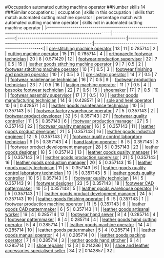 #Occupation automated cutting machine operator
##Number skills 14
###Similar occupations:
| occupation                                                                                                    |   skills in this occupation |   skills that match automated cutting machine operator |   percentage match with automated cutting machine operator |   skills not in automated cutting machine operator |
|:--------------------------------------------------------------------------------------------------------------|----------------------------:|-------------------------------------------------------:|-----------------------------------------------------------:|---------------------------------------------------:|
| [pre-stitching machine operator](pre-stitching_machine_operator.md)                                           |                          13 |                                                     11 |                                                   0.785714 |                                                  2 |
| [cutting machine operator](cutting_machine_operator.md)                                                       |                          15 |                                                     11 |                                                   0.785714 |                                                  4 |
| [orthopaedic footwear technician](orthopaedic_footwear_technician.md)                                         |                          20 |                                                      8 |                                                   0.571429 |                                                 12 |
| [footwear production supervisor](footwear_production_supervisor.md)                                           |                          22 |                                                      7 |                                                   0.5      |                                                 15 |
| [leather goods stitching machine operator](leather_goods_stitching_machine_operator.md)                       |                           9 |                                                      7 |                                                   0.5      |                                                  2 |
| [footwear stitching machine operator](footwear_stitching_machine_operator.md)                                 |                          10 |                                                      7 |                                                   0.5      |                                                  3 |
| [footwear finishing and packing operator](footwear_finishing_and_packing_operator.md)                         |                          10 |                                                      7 |                                                   0.5      |                                                  3 |
| [pre-lasting operator](pre-lasting_operator.md)                                                               |                          14 |                                                      7 |                                                   0.5      |                                                  7 |
| [footwear maintenance technician](footwear_maintenance_technician.md)                                         |                          16 |                                                      7 |                                                   0.5      |                                                  9 |
| [footwear production technician](footwear_production_technician.md)                                           |                          23 |                                                      7 |                                                   0.5      |                                                 16 |
| [lasting machine operator](lasting_machine_operator.md)                                                       |                          11 |                                                      7 |                                                   0.5      |                                                  4 |
| [bespoke footwear technician](bespoke_footwear_technician.md)                                                 |                          22 |                                                      7 |                                                   0.5      |                                                 15 |
| [shoemaker](shoemaker.md)                                                                                     |                          17 |                                                      7 |                                                   0.5      |                                                 10 |
| [footwear assembly supervisor](footwear_assembly_supervisor.md)                                               |                          17 |                                                      7 |                                                   0.5      |                                                 10 |
| [leather goods manufacturing technician](leather_goods_manufacturing_technician.md)                           |                          14 |                                                      6 |                                                   0.428571 |                                                  8 |
| [sole and heel operator](sole_and_heel_operator.md)                                                           |                          10 |                                                      6 |                                                   0.428571 |                                                  4 |
| [leather goods maintenance technician](leather_goods_maintenance_technician.md)                               |                          10 |                                                      5 |                                                   0.357143 |                                                  5 |
| [footwear factory warehouse operator](footwear_factory_warehouse_operator.md)                                 |                           7 |                                                      5 |                                                   0.357143 |                                                  2 |
| [footwear product developer](footwear_product_developer.md)                                                   |                          32 |                                                      5 |                                                   0.357143 |                                                 27 |
| [footwear quality controller](footwear_quality_controller.md)                                                 |                          11 |                                                      5 |                                                   0.357143 |                                                  6 |
| [footwear production manager](footwear_production_manager.md)                                                 |                          27 |                                                      5 |                                                   0.357143 |                                                 22 |
| [footwear quality manager](footwear_quality_manager.md)                                                       |                          16 |                                                      5 |                                                   0.357143 |                                                 11 |
| [leather goods product developer](leather_goods_product_developer.md)                                         |                          21 |                                                      5 |                                                   0.357143 |                                                 16 |
| [leather goods industrial engineer](leather_goods_industrial_engineer.md)                                     |                          12 |                                                      5 |                                                   0.357143 |                                                  7 |
| [footwear quality control laboratory technician](footwear_quality_control_laboratory_technician.md)           |                           9 |                                                      5 |                                                   0.357143 |                                                  4 |
| [hand lasting operator](hand_lasting_operator.md)                                                             |                           8 |                                                      5 |                                                   0.357143 |                                                  3 |
| [footwear product development manager](footwear_product_development_manager.md)                               |                          28 |                                                      5 |                                                   0.357143 |                                                 23 |
| [leather goods designer](leather_goods_designer.md)                                                           |                          18 |                                                      5 |                                                   0.357143 |                                                 13 |
| [leather goods quality manager](leather_goods_quality_manager.md)                                             |                          14 |                                                      5 |                                                   0.357143 |                                                  9 |
| [leather goods production supervisor](leather_goods_production_supervisor.md)                                 |                          21 |                                                      5 |                                                   0.357143 |                                                 16 |
| [leather goods production manager](leather_goods_production_manager.md)                                       |                          20 |                                                      5 |                                                   0.357143 |                                                 15 |
| [leather goods quality technician](leather_goods_quality_technician.md)                                       |                          11 |                                                      5 |                                                   0.357143 |                                                  6 |
| [leather goods quality control laboratory technician](leather_goods_quality_control_laboratory_technician.md) |                          10 |                                                      5 |                                                   0.357143 |                                                  5 |
| [leather goods quality controller](leather_goods_quality_controller.md)                                       |                          10 |                                                      5 |                                                   0.357143 |                                                  5 |
| [footwear quality technician](footwear_quality_technician.md)                                                 |                          14 |                                                      5 |                                                   0.357143 |                                                  9 |
| [footwear designer](footwear_designer.md)                                                                     |                          23 |                                                      5 |                                                   0.357143 |                                                 18 |
| [footwear CAD patternmaker](footwear_CAD_patternmaker.md)                                                     |                          10 |                                                      5 |                                                   0.357143 |                                                  5 |
| [leather goods warehouse operator](leather_goods_warehouse_operator.md)                                       |                           6 |                                                      5 |                                                   0.357143 |                                                  1 |
| [leather goods product development manager](leather_goods_product_development_manager.md)                     |                          24 |                                                      5 |                                                   0.357143 |                                                 19 |
| [leather goods finishing operator](leather_goods_finishing_operator.md)                                       |                           6 |                                                      5 |                                                   0.357143 |                                                  1 |
| [footwear production machine operator](footwear_production_machine_operator.md)                               |                          11 |                                                      5 |                                                   0.357143 |                                                  6 |
| [leather goods CAD patternmaker](leather_goods_CAD_patternmaker.md)                                           |                           6 |                                                      5 |                                                   0.357143 |                                                  1 |
| [leather goods artisanal worker](leather_goods_artisanal_worker.md)                                           |                          16 |                                                      4 |                                                   0.285714 |                                                 12 |
| [footwear hand sewer](footwear_hand_sewer.md)                                                                 |                           8 |                                                      4 |                                                   0.285714 |                                                  4 |
| [footwear patternmaker](footwear_patternmaker.md)                                                             |                           8 |                                                      4 |                                                   0.285714 |                                                  4 |
| [leather goods hand cutting operator](leather_goods_hand_cutting_operator.md)                                 |                           5 |                                                      4 |                                                   0.285714 |                                                  1 |
| [leather goods machine operator](leather_goods_machine_operator.md)                                           |                          14 |                                                      4 |                                                   0.285714 |                                                 10 |
| [leather goods patternmaker](leather_goods_patternmaker.md)                                                   |                           5 |                                                      4 |                                                   0.285714 |                                                  1 |
| [leather goods manual operator](leather_goods_manual_operator.md)                                             |                           4 |                                                      4 |                                                   0.285714 |                                                  0 |
| [leather goods packing operator](leather_goods_packing_operator.md)                                           |                           7 |                                                      4 |                                                   0.285714 |                                                  3 |
| [leather goods hand stitcher](leather_goods_hand_stitcher.md)                                                 |                           6 |                                                      4 |                                                   0.285714 |                                                  2 |
| [shoe repairer](shoe_repairer.md)                                                                             |                          13 |                                                      3 |                                                   0.214286 |                                                 10 |
| [shoe and leather accessories specialised seller](shoe_and_leather_accessories_specialised_seller.md)         |                          34 |                                                      2 |                                                   0.142857 |                                                 32 |
